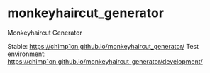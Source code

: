 # monkeyhaircut_generator
Monkeyhaircut Generator

Stable: https://chimp1on.github.io/monkeyhaircut_generator/
Test environment: https://chimp1on.github.io/monkeyhaircut_generator/development/

